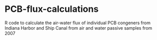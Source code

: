 # PCB-flux-calculations
R code to calculate the air-water flux of individual PCB congeners from Indiana Harbor and Ship Canal from air and water passive samples from 2007
